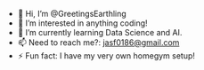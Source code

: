 - 👋 Hi, I’m @GreetingsEarthling
- 👀 I’m interested in anything coding!
- 🌱 I’m currently learning Data Science and AI.
- 📫 Need to reach me?: jasf0186@gmail.com
- ⚡ Fun fact: I have my very own homegym setup!

<!---
GreetingsEarthling/GreetingsEarthling is a ✨ special ✨ repository because its `README.md` (this file) appears on your GitHub profile.
You can click the Preview link to take a look at your changes.
--->
